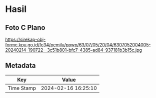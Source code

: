 # Hasil

## Foto C Plano

https://sirekap-obj-formc.kpu.go.id/fc34/pemilu/ppwp/63/07/05/20/04/6307052004005-20240214-190722--3c51b801-bfc7-4385-ad84-937181b3b15c.jpg


## Metadata

| Key        | Value               |
| ---------- | ------------------- |
| Time Stamp | 2024-02-16 16:25:10 |



